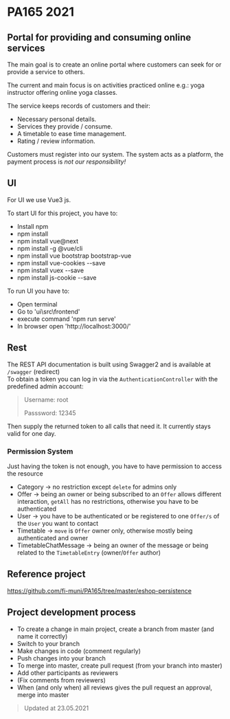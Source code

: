 # PA165 2021

## Portal for providing and consuming online services

The main goal is to create an online portal where customers can seek for or provide a service to others.

The current and main focus is on activities practiced online e.g.: yoga instructor offering online yoga classes.

The service keeps records of customers and their:

- Necessary personal details.
- Services they provide / consume.
- A timetable to ease time management.
- Rating / review information.

Customers must register into our system.
The system acts as a platform, the payment process is *not our responsibility!*

## UI
For UI we use Vue3 js. 

To start UI for this project, you have to:
 * Install npm
 * npm install
 * npm install vue@next
 * npm install -g @vue/cli
 * npm install vue bootstrap bootstrap-vue
 * npm install vue-cookies --save
 * npm install vuex --save
 * npm install js-cookie --save

 To run UI you have to:
  * Open terminal
  * Go to 'ui\src\frontend'
  * execute command 'npm run serve'
  * In browser open 'http://localhost:3000/'

## Rest

The REST API documentation is built using Swagger2 and is available at `/swagger` (redirect)\
To obtain a token you can log in via the `AuthenticationController` with the predefined admin account:
> Username: root
> 
> Passsword: 12345

Then supply the returned token to all calls that need it. It currently stays valid for one day.

### Permission System

Just having the token is not enough, you have to have permission to access the resource
- Category -> no restriction except `delete` for admins only
- Offer -> being an owner or being subscribed to an `Offer` allows different interaction, `getAll` has no restrictions,
  otherwise you have to be authenticated
- User -> you have to be authenticated or be registered to one `Offer/s` of the `User` you want to contact
- Timetable -> `move` is `Offer` owner only, otherwise mostly being authenticated and owner
- TimetableChatMessage -> being an owner of the message or being related to the `TimetableEntry` (owner/`Offer` author)

## Reference project
https://github.com/fi-muni/PA165/tree/master/eshop-persistence

## Project development process
 - To create a change in main project, create a branch from master (and name it correctly)
 - Switch to your branch
 - Make changes in code (comment regularly)
 - Push changes into your branch
 - To merge into master, create pull request (from your branch into master)
 - Add other participants as reviewers 
 - (Fix comments from reviewers)
 - When (and only when) all reviews gives the pull request an approval, merge into master

> Updated at 23.05.2021
